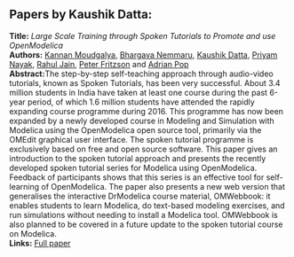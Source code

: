 <h2>Papers by Kaushik Datta:</h2>
<p>
<b>Title:</b> <i> Large Scale Training through Spoken Tutorials to Promote and use   OpenModelica </i> <br />
<b>Authors:</b> <a href="../authors/author_184.html">Kannan Moudgalya</a>, <a href="../authors/author_194.html">Bhargava Nemmaru</a>, <a href="../authors/author_54.html">Kaushik Datta</a>, <a href="../authors/author_192.html">Priyam Nayak</a>, <a href="../authors/author_122.html">Rahul Jain</a>, <a href="../authors/author_76.html">Peter Fritzson</a> and <a href="../authors/author_221.html">Adrian Pop</a><br />
<b>Abstract:</b>The step-by-step self-teaching approach through audio-video
  tutorials, known as Spoken Tutorials, has been very successful.
  About 3.4 million students in India have taken at least one course
  during the past 6-year period, of which 1.6 million students have
  attended the rapidly expanding course programme during 2016. This
  programme has now been expanded by a newly developed course in
  Modeling and Simulation with Modelica using the OpenModelica open
  source tool, primarily via the OMEdit graphical user interface. The
  spoken tutorial programme is exclusively based on free and open
  source software. This paper gives an introduction to the spoken
  tutorial approach and presents the recently developed spoken
  tutorial series for Modelica using OpenModelica.  Feedback of
  participants shows that this series is an effective tool for
  self-learning of OpenModelica.  The paper also presents a new web
  version that generalises the interactive DrModelica course material,
  OMWebbook:  it enables students to learn Modelica, do text-based
  modeling exercises, and run simulations without needing to install a
  Modelica tool. OMWebbook is also planned to be covered in a future
  update to the spoken tutorial course on Modelica.<br />
<b>Links:</b> <a href="../submissions/ecp17132275_MoudgalyaNemmaruDattaNayakJainFritzsonPop.pdf">Full paper</a></p>